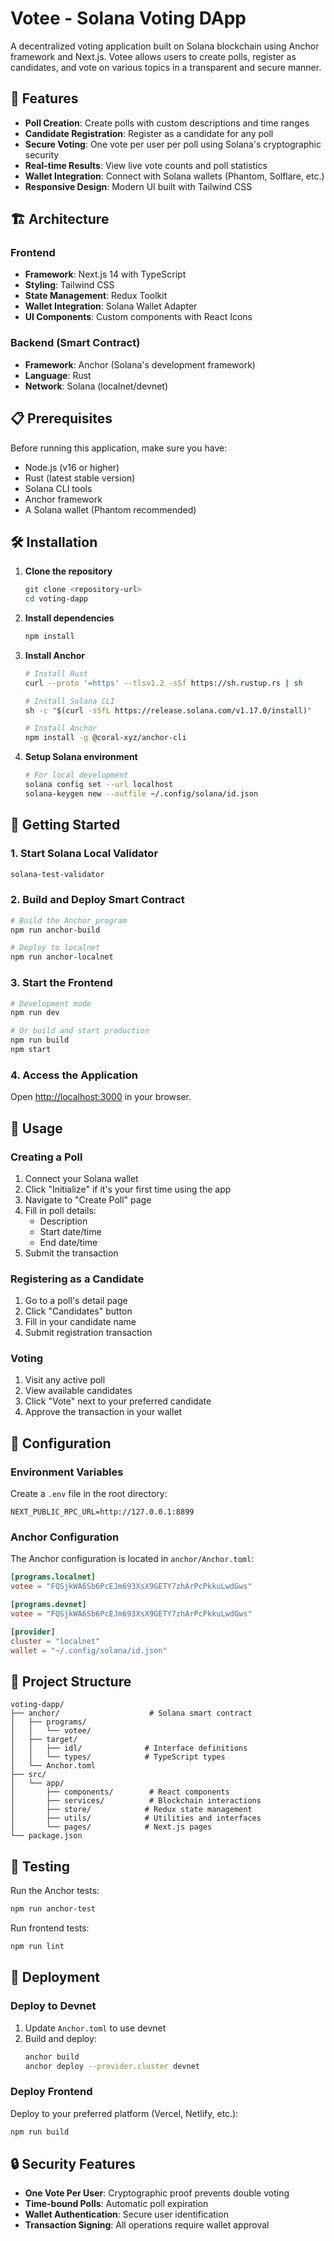 # Votee - Solana Voting DApp

A decentralized voting application built on Solana blockchain using Anchor framework and Next.js. Votee allows users to create polls, register as candidates, and vote on various topics in a transparent and secure manner.

## 🚀 Features

- **Poll Creation**: Create polls with custom descriptions and time ranges
- **Candidate Registration**: Register as a candidate for any poll
- **Secure Voting**: One vote per user per poll using Solana's cryptographic security
- **Real-time Results**: View live vote counts and poll statistics
- **Wallet Integration**: Connect with Solana wallets (Phantom, Solflare, etc.)
- **Responsive Design**: Modern UI built with Tailwind CSS

## 🏗️ Architecture

### Frontend
- **Framework**: Next.js 14 with TypeScript
- **Styling**: Tailwind CSS
- **State Management**: Redux Toolkit
- **Wallet Integration**: Solana Wallet Adapter
- **UI Components**: Custom components with React Icons

### Backend (Smart Contract)
- **Framework**: Anchor (Solana's development framework)
- **Language**: Rust
- **Network**: Solana (localnet/devnet)


## 📋 Prerequisites

Before running this application, make sure you have:

- Node.js (v16 or higher)
- Rust (latest stable version)
- Solana CLI tools
- Anchor framework
- A Solana wallet (Phantom recommended)

## 🛠️ Installation

1. **Clone the repository**
   ```bash
   git clone <repository-url>
   cd voting-dapp
   ```

2. **Install dependencies**
   ```bash
   npm install
   ```

3. **Install Anchor**
   ```bash
   # Install Rust
   curl --proto '=https' --tlsv1.2 -sSf https://sh.rustup.rs | sh
   
   # Install Solana CLI
   sh -c "$(curl -sSfL https://release.solana.com/v1.17.0/install)"
   
   # Install Anchor
   npm install -g @coral-xyz/anchor-cli
   ```

4. **Setup Solana environment**
   ```bash
   # For local development
   solana config set --url localhost
   solana-keygen new --outfile ~/.config/solana/id.json
   ```

## 🚀 Getting Started

### 1. Start Solana Local Validator
```bash
solana-test-validator
```

### 2. Build and Deploy Smart Contract
```bash
# Build the Anchor program
npm run anchor-build

# Deploy to localnet
npm run anchor-localnet
```

### 3. Start the Frontend
```bash
# Development mode
npm run dev

# Or build and start production
npm run build
npm start
```

### 4. Access the Application
Open [http://localhost:3000](http://localhost:3000) in your browser.

## 📱 Usage

### Creating a Poll
1. Connect your Solana wallet
2. Click "Initialize" if it's your first time using the app
3. Navigate to "Create Poll" page
4. Fill in poll details:
   - Description
   - Start date/time
   - End date/time
5. Submit the transaction

### Registering as a Candidate
1. Go to a poll's detail page
2. Click "Candidates" button
3. Fill in your candidate name
4. Submit registration transaction

### Voting
1. Visit any active poll
2. View available candidates
3. Click "Vote" next to your preferred candidate
4. Approve the transaction in your wallet

## 🔧 Configuration

### Environment Variables
Create a `.env` file in the root directory:

```env
NEXT_PUBLIC_RPC_URL=http://127.0.0.1:8899
```

### Anchor Configuration
The Anchor configuration is located in `anchor/Anchor.toml`:

```toml
[programs.localnet]
votee = "FQSjkWA6Sb6PcEJm693XsX9GETY7zhArPcPkkuLwdGws"

[programs.devnet]
votee = "FQSjkWA6Sb6PcEJm693XsX9GETY7zhArPcPkkuLwdGws"

[provider]
cluster = "localnet"
wallet = "~/.config/solana/id.json"
```

## 📁 Project Structure

```
voting-dapp/
├── anchor/                    # Solana smart contract
│   ├── programs/
│   │   └── votee/
│   ├── target/
│   │   ├── idl/              # Interface definitions
│   │   └── types/            # TypeScript types
│   └── Anchor.toml
├── src/
│   └── app/
│       ├── components/        # React components
│       ├── services/          # Blockchain interactions
│       ├── store/            # Redux state management
│       ├── utils/            # Utilities and interfaces
│       └── pages/            # Next.js pages
└── package.json
```

## 🧪 Testing

Run the Anchor tests:
```bash
npm run anchor-test
```

Run frontend tests:
```bash
npm run lint
```

## 🚀 Deployment

### Deploy to Devnet
1. Update `Anchor.toml` to use devnet
2. Build and deploy:
   ```bash
   anchor build
   anchor deploy --provider.cluster devnet
   ```

### Deploy Frontend
Deploy to your preferred platform (Vercel, Netlify, etc.):
```bash
npm run build
```

## 🔒 Security Features

- **One Vote Per User**: Cryptographic proof prevents double voting
- **Time-bound Polls**: Automatic poll expiration
- **Wallet Authentication**: Secure user identification
- **Transaction Signing**: All operations require wallet approval





